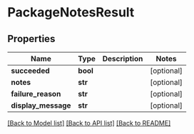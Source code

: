 # PackageNotesResult

## Properties
Name | Type | Description | Notes
------------ | ------------- | ------------- | -------------
**succeeded** | **bool** |  | [optional] 
**notes** | **str** |  | [optional] 
**failure_reason** | **str** |  | [optional] 
**display_message** | **str** |  | [optional] 

[[Back to Model list]](../README.md#documentation-for-models) [[Back to API list]](../README.md#documentation-for-api-endpoints) [[Back to README]](../README.md)

